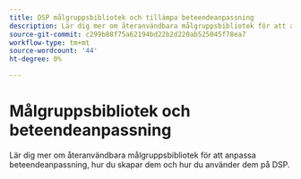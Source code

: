 ```yaml
---
title: DSP målgruppsbibliotek och tillämpa beteendeanpassning
description: Lär dig mer om återanvändbara målgruppsbibliotek för att anpassa beteendeanpassning.
source-git-commit: c299b88f75a62194bd22b2d220ab525045f78ea7
workflow-type: tm+mt
source-wordcount: '44'
ht-degree: 0%

---
```


# Målgruppsbibliotek och beteendeanpassning

Lär dig mer om återanvändbara målgruppsbibliotek för att anpassa beteendeanpassning, hur du skapar dem och hur du använder dem på DSP.

<!--
>[!VIDEO]()
-->
